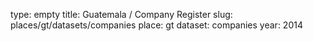type: empty
title: Guatemala / Company Register
slug: places/gt/datasets/companies
place: gt
dataset: companies
year: 2014
